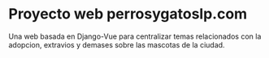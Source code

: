 # Proyecto web perrosygatoslp.com
Una web basada en Django-Vue para centralizar temas relacionados con la adopcion, extravios y demases sobre las mascotas de la ciudad.
